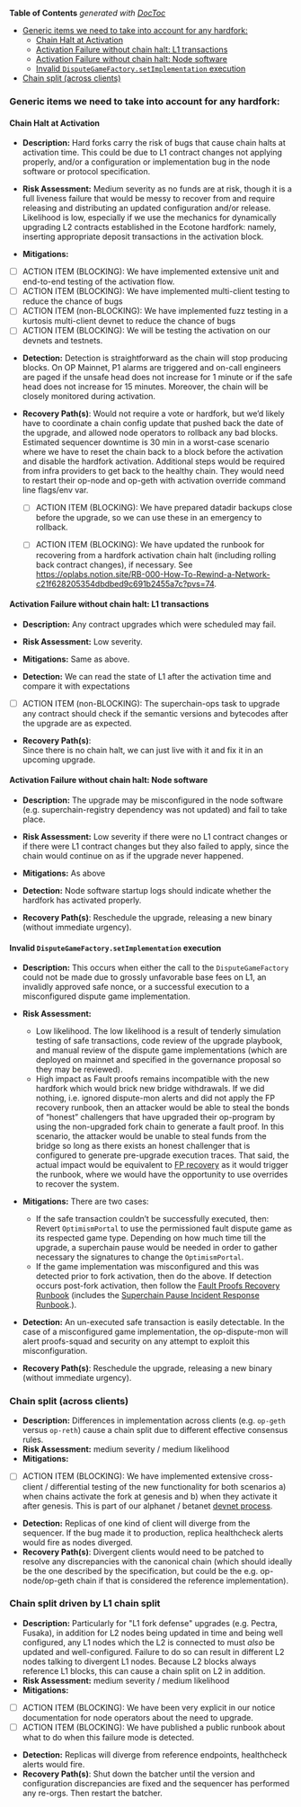 <!-- START doctoc generated TOC please keep comment here to allow auto update -->
<!-- DON'T EDIT THIS SECTION, INSTEAD RE-RUN doctoc TO UPDATE -->
**Table of Contents**  *generated with [DocToc](https://github.com/thlorenz/doctoc)*

- [Generic items we need to take into account for any hardfork:](#generic-items-we-need-to-take-into-account-for-any-hardfork)
  - [Chain Halt at Activation](#chain-halt-at-activation)
  - [Activation Failure without chain halt: L1 transactions](#activation-failure-without-chain-halt-l1-transactions)
  - [Activation Failure without chain halt: Node software](#activation-failure-without-chain-halt-node-software)
  - [Invalid `DisputeGameFactory.setImplementation` execution](#invalid-disputegamefactorysetimplementation-execution)
- [Chain split (across clients)](#chain-split-across-clients)

<!-- END doctoc generated TOC please keep comment here to allow auto update -->

### Generic items we need to take into account for any hardfork:

#### Chain Halt at Activation

- **Description:** Hard forks carry the risk of bugs that cause chain halts at activation time. This could be due to L1 contract changes not applying properly, and/or a configuration or implementation bug in the node software or protocol specification.

- **Risk Assessment:** Medium severity as no funds are at risk, though it is a full liveness failure that would be messy to recover from and require releasing and distributing an updated configuration and/or release. Likelihood is low, especially if we use the mechanics for dynamically upgrading L2 contracts established in the Ecotone hardfork: namely, inserting appropriate deposit transactions in the activation block.

- **Mitigations:** 

- [ ] ACTION ITEM (BLOCKING): We have implemented extensive unit and end-to-end testing of the activation flow.
- [ ] ACTION ITEM (BLOCKING): We have implemented multi-client testing to reduce the chance of bugs
- [ ] ACTION ITEM (non-BLOCKING): We have implemented fuzz testing in a kurtosis multi-client devnet to reduce the chance of bugs
- [ ] ACTION ITEM (BLOCKING): We will be testing the activation on our devnets and testnets.

- **Detection:** Detection is straightforward as the chain will stop producing blocks. On OP Mainnet, P1 alarms are triggered and on-call engineers are paged if the unsafe head does not increase for 1 minute or if the safe head does not increase for 15 minutes. Moreover, the chain will be closely monitored during activation.

- **Recovery Path(s)**: Would not require a vote or hardfork, but we’d likely have to coordinate a chain config update that pushed back the date of the upgrade, and allowed node operators to rollback any bad blocks. Estimated sequencer downtime is 30 min in a worst-case scenario where we have to reset the chain back to a block before the activation and disable the hardfork activation. Additional steps would be required from infra providers to get back to the healthy chain. They would need to restart their op-node and op-geth with activation override command line flags/env var.

    - [ ] ACTION ITEM (BLOCKING): We have prepared datadir backups close before the upgrade, so we can use these in an emergency to rollback.

    - [ ] ACTION ITEM (BLOCKING): We have updated the runbook for recovering from a hardfork activation chain halt (including rolling back contract changes), if necessary. See https://oplabs.notion.site/RB-000-How-To-Rewind-a-Network-c21f628205354dbdbed9c691b2455a7c?pvs=74.

#### Activation Failure without chain halt: L1 transactions

- **Description:** Any contract upgrades which were scheduled may fail.

- **Risk Assessment:** Low severity.

- **Mitigations:** Same as above.

- **Detection:** We can read the state of L1 after the activation time and compare it with expectations

- [ ] ACTION ITEM (non-BLOCKING): The superchain-ops task to upgrade any contract should check if the semantic versions and bytecodes after the upgrade are as expected. 

- **Recovery Path(s)**:  
Since there is no chain halt, we can just live with it and fix it in an upcoming upgrade.

#### Activation Failure without chain halt: Node software

- **Description:** The upgrade may be misconfigured in the node software (e.g. superchain-registry dependency was not updated) and fail to take place.

- **Risk Assessment:** Low severity if there were no L1 contract changes or if there were L1 contract changes but they also failed to apply, since the chain would continue on as if the upgrade never happened. 

- **Mitigations:** As above

- **Detection:**  Node software startup logs should indicate whether the hardfork has activated properly.

- **Recovery Path(s)**: Reschedule the upgrade, releasing a new binary (without immediate urgency). 


#### Invalid `DisputeGameFactory.setImplementation` execution

- **Description:** This occurs when either the call to the `DisputeGameFactory` could not be made due to grossly unfavorable base fees on L1, an invalidly approved safe nonce, or a successful execution to a misconfigured dispute game implementation.

- **Risk Assessment:**
    - Low likelihood. The low likelihood is a result of tenderly simulation testing of safe transactions, code review of the upgrade playbook, and manual review of the dispute game implementations (which are deployed on mainnet and specified in the governance proposal so they may be reviewed).
    - High impact as Fault proofs remains incompatible with the new hardfork which would brick new bridge withdrawals. If we did nothing, i.e. ignored dispute-mon alerts and did not apply the FP recovery runbook, then an attacker would be able to steal the bonds of “honest” challengers that have upgraded their op-program by using the non-upgraded fork chain to generate a fault proof. In this scenario, the attacker would be unable to steal funds from the bridge so long as there exists an honest challenger that is configured to generate pre-upgrade execution traces. That said, the actual impact would be equivalent to [FP recovery](https://www.notion.so/8dad0f1e6d4644c281b0e946c89f345f?pvs=21) as it would trigger the runbook, where we would have the opportunity to use overrides to recover the system.

- **Mitigations:** There are two cases:
    - If the safe transaction couldn’t be successfully executed, then: Revert `OptimismPortal` to use the permissioned fault dispute game as its respected game type. Depending on how much time till the upgrade, a superchain pause would be needed in order to gather necessary the signatures to change the `OptimismPortal`.
    - If the game implementation was misconfigured and this was detected prior to fork activation, then do the above. If detection occurs post-fork activation, then follow the [Fault Proofs Recovery Runbook](https://www.notion.so/8dad0f1e6d4644c281b0e946c89f345f?pvs=21) (includes the [Superchain Pause Incident Response Runbook](https://docs.google.com/document/d/1ooKn16PYXl_iKkv9sK4CemzgqoiQkzUX-ufPzfY9L20/edit?pli=1&tab=t.0).).

- **Detection:** An un-executed safe transaction is easily detectable. In the case of a misconfigured game implementation, the op-dispute-mon will alert proofs-squad and security on any attempt to exploit this misconfiguration.

- **Recovery Path(s)**: Reschedule the upgrade, releasing a new binary (without immediate urgency).

### Chain split (across clients)

- **Description:** Differences in implementation across clients (e.g. `op-geth` versus `op-reth`) cause a chain split due to different effective consensus rules.
- **Risk Assessment:** medium severity / medium likelihood
- **Mitigations:**
- [ ] ACTION ITEM (BLOCKING): We have implemented extensive cross-client / differential testing of the new functionality for both scenarios a) when chains activate the fork at genesis and b) when they activate it after genesis. This is part of our alphanet / betanet [devnet process](https://devnets.optimism.io/).
- **Detection:** Replicas of one kind of client will diverge from the sequencer. If the bug made it to production, replica healthcheck alerts would fire as nodes diverged.
- **Recovery Path(s)**: Divergent clients would need to be patched to resolve any discrepancies with the canonical chain (which should ideally be the one described by the specification, but could be the e.g. op-node/op-geth chain if that is considered the reference implementation).

### Chain split driven by L1 chain split

- **Description:** Particularly for "L1 fork defense" upgrades (e.g. Pectra, Fusaka), in addition for L2 nodes being updated in time and being well configured, any L1 nodes which the L2 is connected to must _also_ be updated and well-configured. Failure to do so can result in different L2 nodes talking to divergent L1 nodes. Because L2 blocks always reference L1 blocks, this can cause a chain split on L2 in addition.
- **Risk Assessment:** medium severity / medium likelihood
- **Mitigations:**
- [ ] ACTION ITEM (BLOCKING): We have been very explicit in our notice documentation for node operators about the need to upgrade. 
- [ ] ACTION ITEM (BLOCKING): We have published a public runbook about what to do when this failure mode is detected.
- **Detection:** Replicas will diverge from reference endpoints, healthcheck alerts would fire.
- **Recovery Path(s)**: Shut down the batcher until the version and configuration discrepancies are fixed and the sequencer has performed any re-orgs. Then restart the batcher. 
